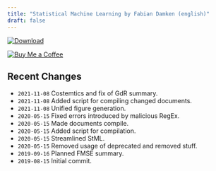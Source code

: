 ```yaml
---
title: "Statistical Machine Learning by Fabian Damken (english)"
draft: false
---
```


[![Download](/download.png)](statml-summary.pdf)

[![Buy Me a Coffee](/kofi.png)](https://ko-fi.com/fdamken)

## Recent Changes
- `2021-11-08` Costemtics and fix of GdR summary.
- `2021-11-08` Added script for compiling changed documents.
- `2021-11-08` Unified figure generation.
- `2020-05-15` Fixed errors introduced by malicious RegEx.
- `2020-05-15` Made documents compile.
- `2020-05-15` Added script for compilation.
- `2020-05-15` Streamlined StML.
- `2020-05-15` Removed usage of deprecated and removed stuff.
- `2019-09-16` Planned FMSE summary.
- `2019-08-15` Initial commit.
